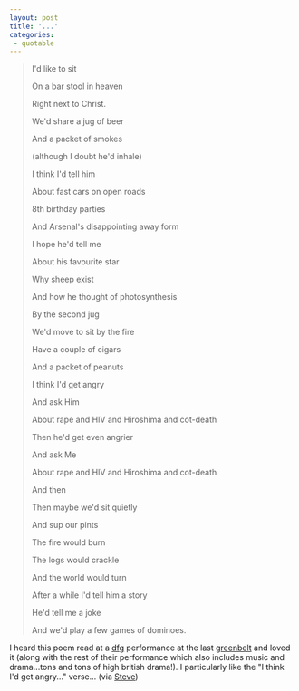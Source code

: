 ```yaml
---
layout: post
title: '...'
categories:
 - quotable
---
```


<blockquote>I'd like to sit

On a bar stool in heaven

Right next to Christ.



We'd share a jug of beer

And a packet of smokes

(although I doubt he'd inhale)



I think I'd tell him

About fast cars on open roads

8th birthday parties

And Arsenal's disappointing away form

I hope he'd tell me

About his favourite star

Why sheep exist

And how he thought of photosynthesis



By the second jug

We'd move to sit by the fire

Have a couple of cigars

And a packet of peanuts



I think I'd get angry

And ask Him

About rape and HIV and Hiroshima and cot-death

Then he'd get even angrier

And ask Me

About rape and HIV and Hiroshima and cot-death



And then

Then maybe we'd sit quietly

And sup our pints

The fire would burn

The logs would crackle

And the world would turn



After a while I'd tell him a story

He'd tell me a joke

And we'd play a few games of dominoes.</blockquote>I heard this poem read at a <a href="http://www.thedfgcorporation.co.uk/">dfg</a> performance at the last <a href="http://www.greenbelt.org.uk">greenbelt</a> and loved it (along with the rest of their performance which also includes music and drama...tons and tons of high british drama!). I particularly like the "I think I'd get angry..." verse... (via <a href="http://www.btinternet.com/~smallritual/">Steve</a>)

